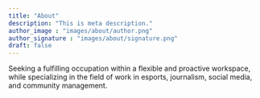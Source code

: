 ```yaml
---
title: "About"
description: "This is meta description."
author_image : "images/about/author.png"
author_signature : "images/about/signature.png"
draft: false
---
```


Seeking a fulfilling occupation within a flexible and proactive workspace, while specializing in the field of work in esports, journalism, social media, and community management.
